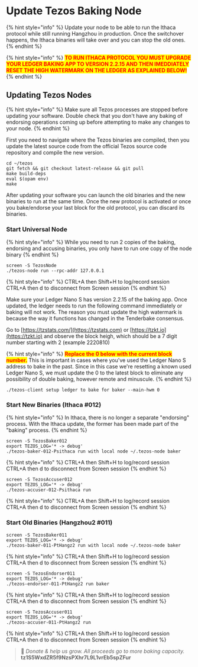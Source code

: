 # Update Tezos Baking Node

{% hint style="info" %}
Update your node to be able to run the Ithaca protocol while still running Hangzhou in production. Once the switchover happens, the Ithaca binaries will take over and you can stop the old ones.
{% endhint %}

{% hint style="info" %}
<mark style="color:red;">**TO RUN ITHACA PROTOCOL YOU MUST UPGRADE YOUR LEDGER BAKING APP TO VERSION 2.2.15 AND THEN IMEDDIATELY RESET THE HIGH WATERMARK ON THE LEDGER AS EXPLAINED BELOW!**</mark>
{% endhint %}

## Updating Tezos Nodes

{% hint style="info" %}
Make sure all Tezos processes are stopped before updating your software. Double check that you don't have any baking of endorsing operations coming up before attempting to make any changes to your node.
{% endhint %}

First you need to navigate where the Tezos binaries are compiled, then you update the latest source code from the official Tezos source code repository and compile the new version.

```
cd ~/tezos
git fetch && git checkout latest-release && git pull
make build-deps
eval $(opam env)
make
```

After updating your software you can launch the old binaries and the new binaries to run at the same time.  Once the new protocol is activated or once you bake/endorse your last block for the old protocol, you can discard its binaries.

### Start Universal Node

{% hint style="info" %}
While you need to run 2 copies of the baking, endorsing and accusing binaries, you only have to run one copy of the node binary
{% endhint %}

```
screen -S TezosNode
./tezos-node run --rpc-addr 127.0.0.1
```

{% hint style="info" %}
CTRL+A then Shift+H to log/record session\
CTRL+A then d to disconnect from Screen session
{% endhint %}

Make sure your Ledger Nano S has version 2.2.15 of the baking app. Once updated, the ledger needs to run the following command immediately or baking will not work. The reason you must update the high watermark is because the way it functions has changed in the Tenderbake consensus.

Go to [https://tzstats.com/](https://tzstats.com) or [https://tzkt.io](https://tzkt.io) and observe the block heigh, which should be a 7 digit number starting with 2 (example 2220810)

{% hint style="info" %}
<mark style="color:red;">**Replace the 0 below with the current block number.**</mark>  This is important in cases where you've used the Ledger Nano S address to bake in the past.  Since in this case we're resetting a known used Ledger Nano S, we must update the 0 to the latest block to eliminate any possibility of double baking, however remote and minuscule.
{% endhint %}

```
./tezos-client setup ledger to bake for baker --main-hwm 0
```

### Start New Binaries (Ithaca #012)

{% hint style="info" %}
In Ithaca, there is no longer a separate "endorsing" process. With the Ithaca update, the former has been made part of the "baking" process.
{% endhint %}

```
screen -S TezosBaker012
export TEZOS_LOG='* -> debug'
./tezos-baker-012-Psithaca run with local node ~/.tezos-node baker
```

{% hint style="info" %}
CTRL+A then Shift+H to log/record session\
CTRL+A then d to disconnect from Screen session
{% endhint %}

```
screen -S TezosAccuser012
export TEZOS_LOG='* -> debug'
./tezos-accuser-012-Psithaca run
```

{% hint style="info" %}
CTRL+A then Shift+H to log/record session\
CTRL+A then d to disconnect from Screen session
{% endhint %}



### Start Old Binaries (Hangzhou2 #011)

```
screen -S TezosBaker011
export TEZOS_LOG='* -> debug'
./tezos-baker-011-PtHangz2 run with local node ~/.tezos-node baker
```

{% hint style="info" %}
CTRL+A then Shift+H to log/record session\
CTRL+A then d to disconnect from Screen session
{% endhint %}

```
screen -S TezosEndorser011
export TEZOS_LOG='* -> debug'
./tezos-endorser-011-PtHangz2 run baker
```

{% hint style="info" %}
CTRL+A then Shift+H to log/record session\
CTRL+A then d to disconnect from Screen session
{% endhint %}

```
screen -S TezosAccuser011
export TEZOS_LOG='* -> debug'
./tezos-accuser-011-PtHangz2 run
```

{% hint style="info" %}
CTRL+A then Shift+H to log/record session\
CTRL+A then d to disconnect from Screen session
{% endhint %}





> 🙏 _Donate & help us grow. All proceeds go to more baking capacity._\
> &#x20;                                                      **tz1S5WxdZR5f9NzsPXhr7L9L1vrEb5spZFur**
